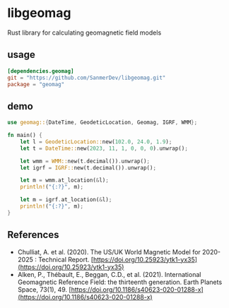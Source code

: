 # libgeomag
Rust library for calculating geomagnetic field models

## usage
```toml
[dependencies.geomag]
git = "https://github.com/SanmerDev/libgeomag.git"
package = "geomag"
```

## demo
```rust
use geomag::{DateTime, GeodeticLocation, Geomag, IGRF, WMM};

fn main() {
    let l = GeodeticLocation::new(102.0, 24.0, 1.9);
    let t = DateTime::new(2023, 11, 1, 0, 0, 0).unwrap();

    let wmm = WMM::new(t.decimal()).unwrap();
    let igrf = IGRF::new(t.decimal()).unwrap();

    let m = wmm.at_location(&l);
    println!("{:?}", m);

    let m = igrf.at_location(&l);
    println!("{:?}", m);
}
```

## References
- Chulliat, A. et al. (2020). The US/UK World Magnetic Model for 2020-2025 : Technical Report. [https://doi.org/10.25923/ytk1-yx35](https://doi.org/10.25923/ytk1-yx35)
- Alken, P., Thébault, E., Beggan, C.D., et al. (2021). International Geomagnetic Reference Field: the thirteenth generation. Earth Planets Space, 73(1), 49. [https://doi.org/10.1186/s40623-020-01288-x](https://doi.org/10.1186/s40623-020-01288-x)
